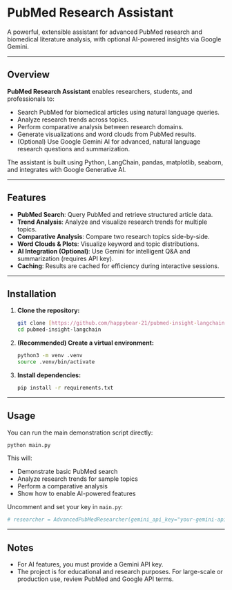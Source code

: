 # PubMed Research Assistant

A powerful, extensible assistant for advanced PubMed research and biomedical literature analysis, with optional AI-powered insights via Google Gemini.

---

## Overview

**PubMed Research Assistant** enables researchers, students, and professionals to:
- Search PubMed for biomedical articles using natural language queries.
- Analyze research trends across topics.
- Perform comparative analysis between research domains.
- Generate visualizations and word clouds from PubMed results.
- (Optional) Use Google Gemini AI for advanced, natural language research questions and summarization.

The assistant is built using Python, LangChain, pandas, matplotlib, seaborn, and integrates with Google Generative AI.

---

## Features

- **PubMed Search**: Query PubMed and retrieve structured article data.
- **Trend Analysis**: Analyze and visualize research trends for multiple topics.
- **Comparative Analysis**: Compare two research topics side-by-side.
- **Word Clouds & Plots**: Visualize keyword and topic distributions.
- **AI Integration (Optional)**: Use Gemini for intelligent Q&A and summarization (requires API key).
- **Caching**: Results are cached for efficiency during interactive sessions.

---

## Installation

1. **Clone the repository:**
   ```bash
   git clone [https://github.com/happybear-21/pubmed-insight-langchain](https://github.com/happybear-21/pubmed-insight-langchain)
   cd pubmed-insight-langchain
   ```
2. **(Recommended) Create a virtual environment:**
   ```bash
   python3 -m venv .venv
   source .venv/bin/activate
   ```
3. **Install dependencies:**
   ```bash
   pip install -r requirements.txt
   ```

---

## Usage

You can run the main demonstration script directly:

```bash
python main.py
```

This will:
- Demonstrate basic PubMed search
- Analyze research trends for sample topics
- Perform a comparative analysis
- Show how to enable AI-powered features

Uncomment and set your key in `main.py`:
```python
# researcher = AdvancedPubMedResearcher(gemini_api_key="your-gemini-api-key")
```

---

## Notes
- For AI features, you must provide a Gemini API key.
- The project is for educational and research purposes. For large-scale or production use, review PubMed and Google API terms.
